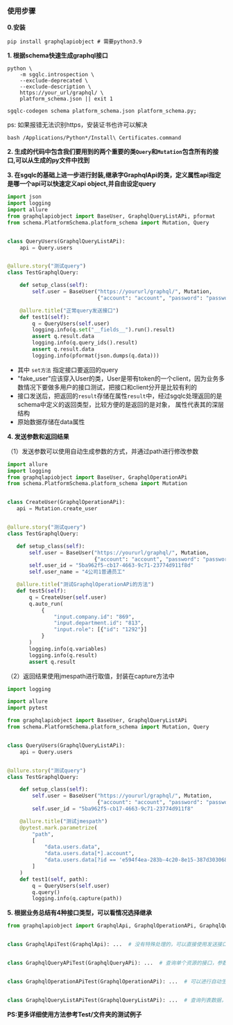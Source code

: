 ### 使用步骤
**0.安装**

```shell
pip install graphqlapiobject # 需要python3.9
```


**1. 根据schema快速生成graphql接口**

```
python \
    -m sgqlc.introspection \
    --exclude-deprecated \
    --exclude-description \
    https://your_url/graphql/ \
    platform_schema.json || exit 1

sgqlc-codegen schema platform_schema.json platform_schema.py;
```

ps: 如果报错无法识别https，安装证书也许可以解决

```
bash /Applications/Python*/Install\ Certificates.command
```

**2. 生成的代码中包含我们要用到的两个重要的类`Query`和`Mutation`包含所有的接口,可以从生成的py文件中找到**

**3. 在sgqlc的基础上进一步进行封装,继承字GraphqlApi的类，定义属性api指定是哪一个api可以快速定义api object,并自由设定query**

```python
import json
import logging
import allure
from graphqlapiobject import BaseUser, GraphqlQueryListAPi, pformat
from schema.PlatformSchema.platform_schema import Mutation, Query


class QueryUsers(GraphqlQueryListAPi):
    api = Query.users


@allure.story("测试query")
class TestGraphqlQuery:

    def setup_class(self):
        self.user = BaseUser("https://yoururl/graphql/", Mutation,
                             {"account": "account", "password": "password"})

    @allure.title("正常query发送接口")
    def test1(self):
        q = QueryUsers(self.user)
        logging.info(q.set("__fields__").run().result)
        assert q.result.data
        logging.info(q.query_ids().result)
        assert q.result.data
        logging.info(pformat(json.dumps(q.data)))

```

- 其中 `set方法` 指定接口要返回的query
- "fake_user"应该穿入User的类，User是带有token的一个client，因为业务多数情况下要做多用户的接口测试，把接口和client分开是比较有利的
- 接口发送后，把返回的`result`存储在属性`result`中，经过sgqlc处理返回的是schema中定义的返回类型，比较方便的是返回的是对象， 属性代表其的深层结构
- 原始数据存储在data属性

**4. 发送参数和返回结果**

（1）发送参数可以使用自动生成参数的方式，并通过path进行修改参数

 ```python
import allure
import logging
from graphqlapiobject import BaseUser, GraphqlOperationAPi
from schema.PlatformSchema.platform_schema import Mutation


class CreateUser(GraphqlOperationAPi):
    api = Mutation.create_user


@allure.story("测试query")
class TestGraphqlQuery:

    def setup_class(self):
        self.user = BaseUser("https://yoururl/graphql/", Mutation,
                             {"account": "account", "password": "password"})
        self.user_id = "5ba962f5-cb17-4663-9c71-23774d911f8d"
        self.user_name = "4公司1普通员工"

    @allure.title("测试GraphqlOperationAPi的方法")
    def test5(self):
        q = CreateUser(self.user)
        q.auto_run(
            {
                "input.company.id": "869",
                "input.department.id": "813",
                "input.role": [{"id": "1292"}]
            }
        )
        logging.info(q.variables)
        logging.info(q.result)
        assert q.result
```

（2）返回结果使用jmespath进行取值，封装在capture方法中

```python
import logging

import allure
import pytest

from graphqlapiobject import BaseUser, GraphqlQueryListAPi
from schema.PlatformSchema.platform_schema import Mutation, Query


class QueryUsers(GraphqlQueryListAPi):
    api = Query.users


@allure.story("测试query")
class TestGraphqlQuery:

    def setup_class(self):
        self.user = BaseUser("https://yoururl/graphql/", Mutation,
                             {"account": "account", "password": "password"})
        self.user_id = "5ba962f5-cb17-4663-9c71-23774d911f8"

    @allure.title("测试jmespath")
    @pytest.mark.parametrize(
        "path",
        [
            "data.users.data",
            "data.users.data[*].account",
            "data.users.data[?id == 'e594f4ea-283b-4c20-8e15-387d303068bb']",
        ]
    )
    def test1(self, path):
        q = QueryUsers(self.user)
        q.query()
        logging.info(q.capture(path))

```

**5. 根据业务总结有4种接口类型，可以看情况选择继承**

```python
from graphqlapiobject import GraphqlApi, GraphqlOperationAPi, GraphqlQueryAPi, GraphqlQueryListAPi


class GraphqlApiTest(GraphqlApi): ...  # 没有特殊处理的，可以直接使用发送接口


class GraphqlQueryAPiTest(GraphqlQueryAPi): ...  # 查询单个资源的接口，参数只有id一个


class GraphqlOperationAPiTest(GraphqlOperationAPi): ...  # 可以进行自动生成参数，对复杂参数可以继承这个接口类


class GraphqlQueryListAPiTest(GraphqlQueryListAPi): ...  # 查询列表数据，参数为limit，offset，filter，可以全量查询和查询想要查询的部分
```

**PS:更多详细使用方法参考Test/文件夹的测试例子**

